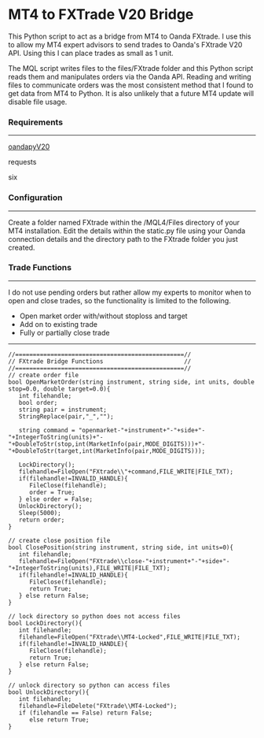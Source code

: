 # MT4 to FXTrade V20 Bridge

This Python script to act as a bridge from MT4 to Oanda FXtrade. I use this to allow my MT4 expert advisors to send trades to Oanda's FXtrade V20 API. Using this I can place trades as small as 1 unit.

The MQL script writes files to the files/FXtrade folder and this Python script reads them and manipulates orders via the Oanda API. Reading and writing files to communicate orders was the most consistent method that I found to get data from MT4 to Python. It is also unlikely that a future MT4 update will disable file usage.

### Requirements
---
[oandapyV20](https://github.com/hootnot/oanda-api-v20)

requests

six

### Configuration
---
Create a folder named FXtrade within the /MQL4/Files directory of your MT4 installation.  Edit the details within the static.py file using your Oanda connection details and the directory path to the FXtrade folder you just created.

### Trade Functions
---
I do not use pending orders but rather allow my experts to monitor when to open and close trades, so the functionality is limited to the following.

+ Open market order with/without stoploss and target
+ Add on to existing trade
+ Fully or partially close trade

---

```
//================================================//
// FXtrade Bridge Functions                       //
//================================================//
// create order file
bool OpenMarketOrder(string instrument, string side, int units, double stop=0.0, double target=0.0){
   int filehandle;
   bool order;
   string pair = instrument;
   StringReplace(pair,"_","");
   
   string command = "openmarket-"+instrument+"-"+side+"-"+IntegerToString(units)+"-"+DoubleToStr(stop,int(MarketInfo(pair,MODE_DIGITS)))+"-"+DoubleToStr(target,int(MarketInfo(pair,MODE_DIGITS)));

   LockDirectory();
   filehandle=FileOpen("FXtrade\\"+command,FILE_WRITE|FILE_TXT);
   if(filehandle!=INVALID_HANDLE){
      FileClose(filehandle);
      order = True;
   } else order = False;
   UnlockDirectory();
   Sleep(5000);
   return order;
}

// create close position file
bool ClosePosition(string instrument, string side, int units=0){
   int filehandle;
   filehandle=FileOpen("FXtrade\\close-"+instrument+"-"+side+"-"+IntegerToString(units),FILE_WRITE|FILE_TXT);
   if(filehandle!=INVALID_HANDLE){
      FileClose(filehandle);
      return True;
   } else return False;
}

// lock directory so python does not access files
bool LockDirectory(){
   int filehandle;
   filehandle=FileOpen("FXtrade\\MT4-Locked",FILE_WRITE|FILE_TXT);
   if(filehandle!=INVALID_HANDLE){
      FileClose(filehandle);
      return True;
   } else return False;
}

// unlock directory so python can access files
bool UnlockDirectory(){
   int filehandle;
   filehandle=FileDelete("FXtrade\\MT4-Locked");
   if (filehandle == False) return False;
      else return True;
}
```